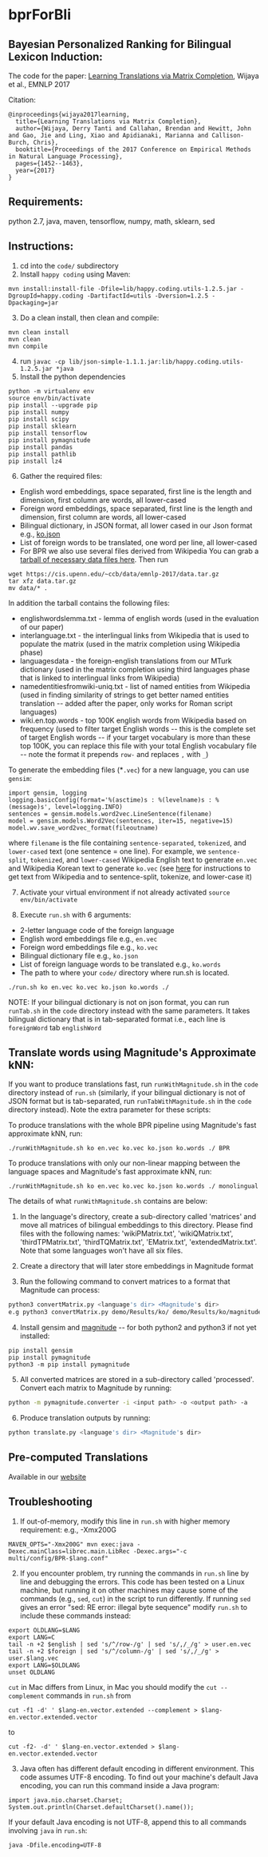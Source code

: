 # bprForBli
## Bayesian Personalized Ranking for Bilingual Lexicon Induction:

The code for the paper: [Learning Translations via Matrix Completion](https://www.seas.upenn.edu/~derry/bpr.pdf), Wijaya et al., EMNLP 2017

Citation:

```
@inproceedings{wijaya2017learning,
  title={Learning Translations via Matrix Completion},
  author={Wijaya, Derry Tanti and Callahan, Brendan and Hewitt, John and Gao, Jie and Ling, Xiao and Apidianaki, Marianna and Callison-Burch, Chris},
  booktitle={Proceedings of the 2017 Conference on Empirical Methods in Natural Language Processing},
  pages={1452--1463},
  year={2017}
}
```

## Requirements:

python 2.7, java, maven, tensorflow, numpy, math, sklearn, sed

## Instructions:
1. cd into the `code/` subdirectory
2. Install `happy coding` using Maven:
```
mvn install:install-file -Dfile=lib/happy.coding.utils-1.2.5.jar -DgroupId=happy.coding -DartifactId=utils -Dversion=1.2.5 -Dpackaging=jar
```
3. Do a clean install, then clean and compile: 
```
mvn clean install
mvn clean
mvn compile
```
4. run `javac -cp lib/json-simple-1.1.1.jar:lib/happy.coding.utils-1.2.5.jar *java`
5. Install the python dependencies 
```
python -m virtualenv env
source env/bin/activate
pip install --upgrade pip
pip install numpy
pip install scipy
pip install sklearn
pip install tensorflow
pip install pymagnitude
pip install pandas
pip install pathlib
pip install lz4
```
6. Gather the required files:
* English word embeddings, space separated, first line is the length and dimension, first column are words, all lower-cased
* Foreign word embeddings, space separated, first line is the length and dimension, first column are words, all lower-cased
* Bilingual dictionary, in JSON format, all lower cased in our Json format e.g., [ko.json](https://www.seas.upenn.edu/~derry/ko.json)
* List of foreign words to be translated, one word per line, all lower-cased 
* For BPR we also use several files derived from Wikipedia 
You can grab a [tarball of necessary data files here](https://cis.upenn.edu/~ccb/data/emnlp-2017/data.tar.gz). Then run
```
wget https://cis.upenn.edu/~ccb/data/emnlp-2017/data.tar.gz
tar xfz data.tar.gz
mv data/* .
```
In addition the tarball contains the following files:
* englishwordslemma.txt - lemma of english words (used in the evaluation of our paper)
* interlanguage.txt - the interlingual links from Wikipedia that is used to populate the matrix (used in the matrix completion using Wikipedia phase)
* languagesdata - the foreign-english translations from our MTurk dictionary (used in the matrix completion using third languages phase that is linked to interlingual links from Wikipedia)
* namedentitiesfromwiki-uniq.txt - list of named entities from Wikipedia (used in finding similarity of strings to get better named entities translation -- added after the paper, only works for Roman script languages)
* wiki.en.top.words - top 100K english words from Wikipedia based on frequency (used to filter target English words -- this is the complete set of target English words -- if your target vocabulary is more than these top 100K, you can replace this file with your total English vocabulary file -- note the format it prepends `row-` and replaces `,` with `_`)


To generate the embedding files (\*`.vec`) for a new language, you can use `gensim`: 
```
import gensim, logging
logging.basicConfig(format='%(asctime)s : %(levelname)s : %(message)s', level=logging.INFO)
sentences = gensim.models.word2vec.LineSentence(filename)
model = gensim.models.Word2Vec(sentences, iter=15, negative=15)
model.wv.save_word2vec_format(fileoutname)
```
where `filename` is the file containing `sentence-separated`, `tokenized`, and `lower-cased` text (one sentence = one line). For example, we `sentence-split`, `tokenized`, and `lower-cased` Wikipedia English text to generate `en.vec` and Wikipedia Korean text to generate `ko.vec` (see [here](Wikipedia/README.md) for instructions to get text from Wikipedia and to sentence-split, tokenize, and lower-case it)

7. Activate your virtual environment if not already activated 
``
source env/bin/activate
``

8. Execute `run.sh` with 6 arguments: 
* 2-letter language code of the foreign language
* English word embeddings file e.g., `en.vec`
* Foreign word embeddings file e.g., `ko.vec`
* Bilingual dictionary file e.g., `ko.json`
* List of foreign language words to be translated e.g., `ko.words`
* The path to where your `code/` directory where run.sh is located.
```
./run.sh ko en.vec ko.vec ko.json ko.words ./
```
NOTE: If your bilingual dictionary is not on json format, you can run `runTab.sh` in the `code` directory instead with the same parameters. It takes bilingual dictionary that is in tab-separated format i.e., each line is `foreignWord` tab `englishWord`

## Translate words using Magnitude's Approximate kNN:

If you want to produce translations fast, run `runWithMagnitude.sh` in the `code` directory instead of `run.sh` (similarly, if your bilingual dictionary is not of JSON format but is tab-separated, run `runTabWithMagnitude.sh` in the `code` directory instead). Note the extra parameter for these scripts:

To produce translations with the whole BPR pipeline using Magnitude's fast approximate kNN, run:
```
./runWithMagnitude.sh ko en.vec ko.vec ko.json ko.words ./ BPR
```

To produce translations with only our non-linear mapping between the language spaces and Magnitude's fast approximate kNN, run:
```
./runWithMagnitude.sh ko en.vec ko.vec ko.json ko.words ./ monolingual
```

The details of what `runWithMagnitude.sh` contains are below:

1. In the language's directory, create a sub-directory called 'matrices' and move all matrices of bilingual embeddings to this directory. Please find files with the following names: 'wikiPMatrix.txt', 'wikiQMatrix.txt', 'thirdTPMatrix.txt', 'thirdTQMatrix.txt', 'EMatrix.txt', 'extendedMatrix.txt'. Note that some languages won't have all six files.

2. Create a directory that will later store embeddings in Magnitude format

3. Run the following command to convert matrices to a format that Magnitude can process:
```bash
python3 convertMatrix.py <language's dir> <Magnitude's dir>
e.g python3 convertMatrix.py demo/Results/ko/ demo/Results/ko/magnitudes/
```
4. Install gensim and [magnitude](https://github.com/plasticityai/magnitude) -- for both python2 and python3 if not yet installed:
```
pip install gensim
pip install pymagnitude
python3 -m pip install pymagnitude
```
5. All converted matrices are stored in a sub-directory called 'processed'. Convert each matrix to Magnitude by running:
```bash
python -m pymagnitude.converter -i <input path> -o <output path> -a 
```
6. Produce translation outputs by running:
```bash
python translate.py <language's dir> <Magnitude's dir>
```

## Pre-computed Translations
Available in our [website](https://www.seas.upenn.edu/~derry/translations.html) 

## Troubleshooting
1. If out-of-memory, modify this line in `run.sh` with higher memory requirement: e.g., -Xmx200G
```
MAVEN_OPTS="-Xmx200G" mvn exec:java -Dexec.mainClass=librec.main.LibRec -Dexec.args="-c multi/config/BPR-$lang.conf"
```
2. If you encounter problem, try running the commands in `run.sh` line by line and debugging the errors. This code has been tested on a Linux machine, but running it on other machines may cause some of the commands (e.g., `sed`, `cut`) in the script to run differently. If running `sed` gives an error "sed: RE error: illegal byte sequence" modify `run.sh` to include these commands instead:
```
export OLDLANG=$LANG
export LANG=C
tail -n +2 $english | sed 's/^/row-/g' | sed 's/,/_/g' > user.en.vec
tail -n +2 $foreign | sed 's/^/column-/g' | sed 's/,/_/g' > user.$lang.vec
export LANG=$OLDLANG
unset OLDLANG
```
`cut` in Mac differs from Linux, in Mac you should modify the `cut --complement` commands in `run.sh` from
```
cut -f1 -d' ' $lang-en.vector.extended --complement > $lang-en.vector.extended.vector
```
to
```
cut -f2- -d' ' $lang-en.vector.extended > $lang-en.vector.extended.vector
```

3. Java often has different default encoding in different environment. This code assumes UTF-8 encoding. To find out your machine's default Java encoding, you can run this command inside a Java program:
```
import java.nio.charset.Charset;
System.out.println(Charset.defaultCharset().name());
```
If your default Java encoding is not UTF-8, append this to all commands involving `java` in `run.sh`:
```
java -Dfile.encoding=UTF-8 
```
